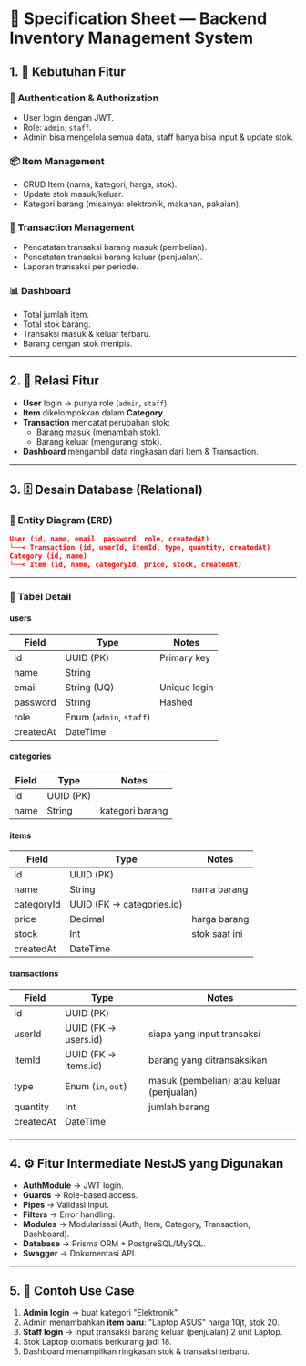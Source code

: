 # 📑 Specification Sheet — Backend Inventory Management System

## 1. 🎯 Kebutuhan Fitur

### 🔐 Authentication & Authorization
- User login dengan JWT.
- Role: `admin`, `staff`.
- Admin bisa mengelola semua data, staff hanya bisa input & update stok.

### 📦 Item Management
- CRUD Item (nama, kategori, harga, stok).
- Update stok masuk/keluar.
- Kategori barang (misalnya: elektronik, makanan, pakaian).

### 🧾 Transaction Management
- Pencatatan transaksi barang masuk (pembelian).
- Pencatatan transaksi barang keluar (penjualan).
- Laporan transaksi per periode.

### 📊 Dashboard
- Total jumlah item.
- Total stok barang.
- Transaksi masuk & keluar terbaru.
- Barang dengan stok menipis.

---

## 2. 🔗 Relasi Fitur
- **User** login → punya role (`admin`, `staff`).
- **Item** dikelompokkan dalam **Category**.
- **Transaction** mencatat perubahan stok:
  - Barang masuk (menambah stok).
  - Barang keluar (mengurangi stok).
- **Dashboard** mengambil data ringkasan dari Item & Transaction.

---

## 3. 🗄️ Desain Database (Relational)

### 📌 Entity Diagram (ERD)

```json
User (id, name, email, password, role, createdAt)
└──< Transaction (id, userId, itemId, type, quantity, createdAt)
Category (id, name)
└──< Item (id, name, categoryId, price, stock, createdAt)
```


---

### 📌 Tabel Detail

#### **users**
| Field     | Type        | Notes                              |
|-----------|-------------|------------------------------------|
| id        | UUID (PK)   | Primary key                        |
| name      | String      |                                    |
| email     | String (UQ) | Unique login                       |
| password  | String      | Hashed                             |
| role      | Enum (`admin`, `staff`) |                        |
| createdAt | DateTime    |                                    |

#### **categories**
| Field     | Type        | Notes            |
|-----------|-------------|------------------|
| id        | UUID (PK)   |                  |
| name      | String      | kategori barang  |

#### **items**
| Field     | Type        | Notes                  |
|-----------|-------------|------------------------|
| id        | UUID (PK)   |                        |
| name      | String      | nama barang            |
| categoryId| UUID (FK → categories.id) |           |
| price     | Decimal     | harga barang           |
| stock     | Int         | stok saat ini          |
| createdAt | DateTime    |                        |

#### **transactions**
| Field     | Type        | Notes                                       |
|-----------|-------------|---------------------------------------------|
| id        | UUID (PK)   |                                             |
| userId    | UUID (FK → users.id) | siapa yang input transaksi          |
| itemId    | UUID (FK → items.id) | barang yang ditransaksikan          |
| type      | Enum (`in`, `out`) | masuk (pembelian) atau keluar (penjualan) |
| quantity  | Int         | jumlah barang                               |
| createdAt | DateTime    |                                             |

---

## 4. ⚙️ Fitur Intermediate NestJS yang Digunakan
- **AuthModule** → JWT login.
- **Guards** → Role-based access.
- **Pipes** → Validasi input.
- **Filters** → Error handling.
- **Modules** → Modularisasi (Auth, Item, Category, Transaction, Dashboard).
- **Database** → Prisma ORM + PostgreSQL/MySQL.
- **Swagger** → Dokumentasi API.

---

## 5. 🚀 Contoh Use Case
1. **Admin login** → buat kategori "Elektronik".
2. Admin menambahkan **item baru**: "Laptop ASUS" harga 10jt, stok 20.
3. **Staff login** → input transaksi barang keluar (penjualan) 2 unit Laptop.
4. Stok Laptop otomatis berkurang jadi 18.
5. Dashboard menampilkan ringkasan stok & transaksi terbaru.
